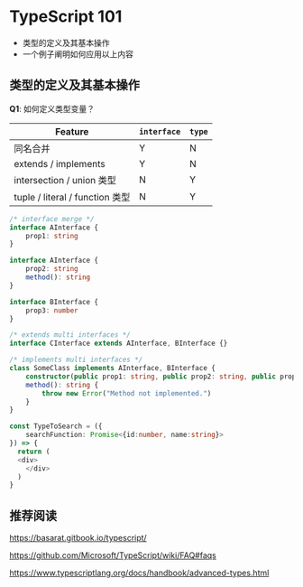 # TypeScript 101

- 类型的定义及其基本操作
- 一个例子阐明如何应用以上内容



## 类型的定义及其基本操作

**Q1**: 如何定义类型变量？

| Feature                   | `interface` | `type` |
| ------------------------- | ----------- | ------ |
| 同名合并                  | Y | N |
| extends / implements      | Y | N |
| intersection / union 类型 | N | Y |
| tuple / literal / function 类型 | N | Y |

```typescript
/* interface merge */
interface AInterface {
    prop1: string
}

interface AInterface {
    prop2: string
    method(): string
}

interface BInterface {
    prop3: number
}

/* extends multi interfaces */
interface CInterface extends AInterface, BInterface {}

/* implements multi interfaces */
class SomeClass implements AInterface, BInterface {
    constructor(public prop1: string, public prop2: string, public prop3: number) {}
    method(): string {
        throw new Error("Method not implemented.")
    }
}
```

```typescript
const TypeToSearch = ({
	searchFunction: Promise<{id:number, name:string}>
}) => {
  return (
  <div>
	</div>
  )
}
```



## 推荐阅读

https://basarat.gitbook.io/typescript/

https://github.com/Microsoft/TypeScript/wiki/FAQ#faqs

https://www.typescriptlang.org/docs/handbook/advanced-types.html

